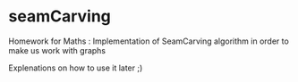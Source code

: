 # seamCarving
Homework for Maths : Implementation of SeamCarving algorithm in order to make us work with graphs

Explenations on how to use it later ;)
